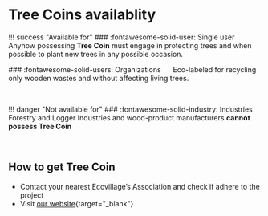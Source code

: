 <link href="../css/font-awesome.min.css" rel="stylesheet">

# Tree Coins availablity

!!! success "Available for"
    ### :fontawesome-solid-user: Single user
    <span style="margin-left: 20px;"></span>Anyhow possessing **Tree Coin** must engage in protecting trees and when possible to plant new trees in any possible occasion.</p>
    ### :fontawesome-solid-users: Organizations
    <span style="margin-left: 20px;"></span>Eco-labeled for recycling only wooden wastes and without affecting living trees.

<br>

!!! danger "Not available for"
    ### :fontawesome-solid-industry: Industries
    <span style="margin-left: 20px;"></span>Forestry and Logger Industries and wood-product manufacturers <strong>cannot possess Tree Coin</strong>

<br>

## How to get Tree Coin

* Contact your nearest Ecovillage’s Association and check if adhere to the project
* Visit [our website](https://treecoin.online){target="_blank"}
